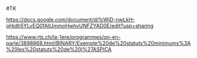 #TK

https://docs.google.com/document/d/1cWiD-nwLkH-oHjdh5YLvEQ0fAIUmmoHwhvUNFZYAD0E/edit?usp=sharing

https://www.rts.ch/la-1ere/programmes/on-en-parle/3898868.html/BINARY/Exemple%20de%20statuts%20minimums%3A%20les%20statuts%20de%20l%27ASPICA
